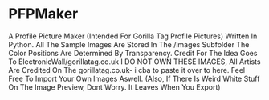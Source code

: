 # PFPMaker
A Profile Picture Maker (Intended For Gorilla Tag Profile Pictures) Written In Python.
All The Sample Images Are Stored In The /images Subfolder
The Color Positions Are Determined By Transparency.
Credit For The Idea Goes To ElectronicWall/gorillatag.co.uk
I DO NOT OWN THESE IMAGES, All Artists Are Credited On The gorillatag.co.uk- i cba to paste it over to here.
Feel Free To Import Your Own Images Aswell.
(Also, If There Is Weird White Stuff On The Image Preview, Dont Worry. It Leaves When You Export)
